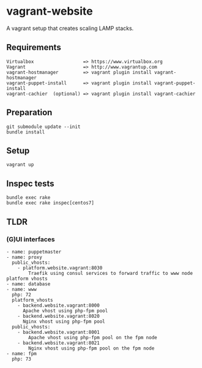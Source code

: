 #  vagrant-website

A vagrant setup that creates scaling LAMP stacks.

## Requirements
    Virtualbox                  => https://www.virtualbox.org
    Vagrant                     => http://www.vagrantup.com
    vagrant-hostmanager         => vagrant plugin install vagrant-hostmanager
    vagrant-puppet-install      => vagrant plugin install vagrant-puppet-install
    vagrant-cachier  (optional) => vagrant plugin install vagrant-cachier
    
## Preparation

    git submodule update --init
    bundle install
    
## Setup

    vagrant up

## Inspec tests

    bundle exec rake
    bundle exec rake inspec[centos7] 

## TLDR

### (G)UI interfaces

    
    - name: puppetmaster
    - name: proxy
      public_vhosts:
        - platform.website.vagrant:8030
            Traefik using consul services to forward traffic to www node platform vhosts
    - name: database
    - name: www
      php: 72
      platform_vhosts
        - backend.website.vagrant:8000
          Apache vhost using php-fpm pool
        - backend.website.vagrant:8020
          Nginx vhost using php-fpm pool
      public_vhosts:
        - backend.website.vagrant:8001
            Apache vhost using php-fpm pool on the fpm node
        - backend.website.vagrant:8021
            Nginx vhost using php-fpm pool on the fpm node
    - name: fpm
      php: 73
